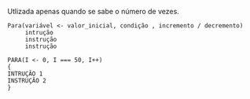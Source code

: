 Utlizada apenas quando se sabe o número de vezes.

```
Para(variável <- valor_inicial, condição , incremento / decremento)
	 intrução
	 instrução
	 instrução
````

```
PARA(I <- 0, I === 50, I++)
{
INTRUÇÃO 1
INSTRUÇÃO 2
}
````


